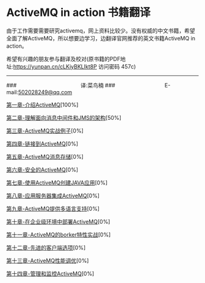 ActiveMQ in action 书籍翻译
===========================
由于工作需要需要研究activemq，网上资料比较少。没有权威的中文书籍，希望全面了解ActiveMQ，所以想要边学习，边翻译官网推荐的英文书籍ActiveMQ in action。

希望有兴趣的朋友参与翻译及校对(原书籍的PDF地址:https://yunpan.cn/cLKiyBKLIkt8P  访问密码 457c)
****
###　　　　　　　　　　　　译:菜鸟楠
###　　　　　　　　　 E-mail:502028249@qq.com


[第一章-介绍ActiveMQ](./介绍消息传递和ActiveMQ/第一章-介绍ActiveMQ.md)[100%]

[第二章-理解面向消息中间件和JMS的架构](./介绍消息传递和ActiveMQ/第二章-理解面向消息中间件和JMS的架构.md)[50%]

[第三章-ActiveMQ实战例子](./介绍消息传递和ActiveMQ/第三章-ActiveMQ实战例子.md)[0%]

[第四章-链接到ActiveMQ](./配置标准的ActiveMQ组件/第四章-链接到ActiveMQ.md)[0%]

[第五章-ActiveMQ消息存储](./配置标准的ActiveMQ组件/第五章-ActiveMQ消息存储.md)[0%]

[第六章-安全的ActiveMQ](./配置标准的ActiveMQ组件/第六章-安全的ActiveMQ.md)[0%]

[第七章-使用ActiveMQ创建JAVA应用](./使用ActiveMQ构建消息应用/第七章-使用ActiveMQ创建JAVA应用.md)[0%]

[第八章-应用服务器集成ActiveMQ](./使用ActiveMQ构建消息应用/第八章-应用服务器集成ActiveMQ.md)[0%]

[第九章-ActiveMQ提供多语言支持](./使用ActiveMQ构建消息应用/第九章-ActiveMQ提供多语言支持.md)[0%]

[第十章-在企业级环境中部署ActiveMQ](./ActiveMQ先进的特性/第十章-在企业级环境中部署ActiveMQ.md)[0%]

[第十一章-ActiveMQ的borker特性实战](./ActiveMQ先进的特性/第十一章-ActiveMQ的borker特性实战.md)[0%]

[第十二章-先进的客户端选项](./ActiveMQ先进的特性/第十二章-先进的客户端选项.md)[0%]

[第十三章-ActiveMQ性能调优](./ActiveMQ先进的特性/第十三章-ActiveMQ性能调优.md)[0%]

[第十四章-管理和监控ActiveMQ](./ActiveMQ先进的特性/第十四章-管理和监控ActiveMQ.md)[0%]